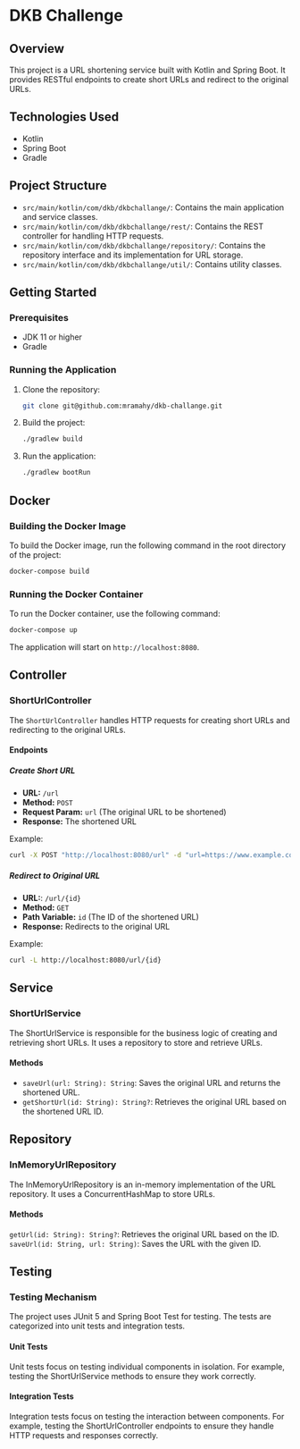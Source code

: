 # DKB Challenge

## Overview
This project is a URL shortening service built with Kotlin and Spring Boot. It provides RESTful endpoints to create short URLs and redirect to the original URLs.

## Technologies Used
- Kotlin
- Spring Boot
- Gradle

## Project Structure
- `src/main/kotlin/com/dkb/dkbchallange/`: Contains the main application and service classes.
- `src/main/kotlin/com/dkb/dkbchallange/rest/`: Contains the REST controller for handling HTTP requests.
- `src/main/kotlin/com/dkb/dkbchallange/repository/`: Contains the repository interface and its implementation for URL storage.
- `src/main/kotlin/com/dkb/dkbchallange/util/`: Contains utility classes.

## Getting Started

### Prerequisites
- JDK 11 or higher
- Gradle

### Running the Application
1. Clone the repository:
    ```sh
    git clone git@github.com:mramahy/dkb-challange.git
    ```

2. Build the project:
    ```sh
    ./gradlew build
    ```

3. Run the application:
    ```sh
    ./gradlew bootRun
    ```

## Docker

### Building the Docker Image

To build the Docker image, run the following command in the root directory of the project:
```sh
docker-compose build
```

### Running the Docker Container
To run the Docker container, use the following command:
```sh
docker-compose up
```

The application will start on `http://localhost:8080`.

## Controller

### ShortUrlController
The `ShortUrlController` handles HTTP requests for creating short URLs and redirecting to the original URLs.

#### Endpoints

##### Create Short URL
- **URL:** `/url`
- **Method:** `POST`
- **Request Param:** `url` (The original URL to be shortened)
- **Response:** The shortened URL

Example:
```sh
curl -X POST "http://localhost:8080/url" -d "url=https://www.example.com"
```

##### Redirect to Original URL
- **URL:**: `/url/{id}`
- **Method:** `GET`
- **Path Variable:** `id` (The ID of the shortened URL)
- **Response:** Redirects to the original URL

Example:
```sh 
curl -L http://localhost:8080/url/{id}
```

## Service

### ShortUrlService

The ShortUrlService is responsible for the business logic of creating and retrieving short URLs. It uses a repository to store and retrieve URLs.  

#### Methods

- `saveUrl(url: String): String`: Saves the original URL and returns the shortened URL.
- `getShortUrl(id: String): String?`: Retrieves the original URL based on the shortened URL ID.

## Repository

### InMemoryUrlRepository
The InMemoryUrlRepository is an in-memory implementation of the URL repository. It uses a ConcurrentHashMap to store URLs.  

#### Methods
`getUrl(id: String): String?`: Retrieves the original URL based on the ID.
`saveUrl(id: String, url: String)`: Saves the URL with the given ID.

## Testing

### Testing Mechanism
The project uses JUnit 5 and Spring Boot Test for testing. The tests are categorized into unit tests and integration tests.  

#### Unit Tests
Unit tests focus on testing individual components in isolation. For example, testing the ShortUrlService methods to ensure they work correctly.  

#### Integration Tests
Integration tests focus on testing the interaction between components. For example, testing the ShortUrlController endpoints to ensure they handle HTTP requests and responses correctly.